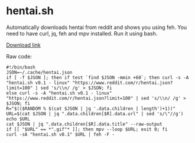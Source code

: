 # hentai.sh

Automatically downloads hentai from reddit and shows you using feh. You need to have curl, jq, feh and mpv installed. Run it using bash.

[Download link](https://marekmaskarinec.github.io/files/hentai.sh)

Raw code:

```
#!/bin/bash
JSON=~/.cache/hentai.json
if [ -f $JSON ]; then if test `find $JSON -mmin +60`; then curl -s -A "hentai.sh v0.1 - linux" "https://www.reddit.com/r/hentai.json?limit=100" | sed 's/\\n/ /g' > $JSON; fi   
else curl -s -A "hentai.sh v0.1 - linux" "https://www.reddit.com/r/hentai.json?limit=100" | sed 's/\\n/ /g' > $JSON; fi
R="$(($RANDOM % $(cat $JSON | jq '.data.children | length')+1))"
URL=$(cat $JSON | jq ".data.children[$R].data.url" | sed 's/\"//g')
echo $URL
cat $JSON | jq ".data.children[$R].data.title" --raw-output
if [[ "$URL" == *".gif"* ]]; then mpv --loop $URL; exit 0; fi 
curl -sA "hentai.sh v0.1" $URL | feh -F -
```

